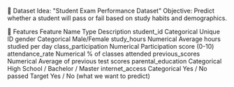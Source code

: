 🎯 Dataset Idea: "Student Exam Performance Dataset"
Objective: Predict whether a student will pass or fail based on study habits and demographics.

🔢 Features
Feature Name	         Type     	             Description
student_id	            Categorical	                   Unique ID
gender	                Categorical	                   Male/Female
study_hours	            Numerical	                   Average hours studied per day
class_participation	    Numerical	               Participation score (0-10)
attendance_rate	        Numerical	               % of classes attended
previous_scores	        Numerical	               Average of previous test scores
parental_education	    Categorical      	       High School / Bachelor / Master
internet_access	        Categorical                Yes / No
passed          	    Target	                   Yes / No (what we want to predict)

